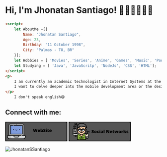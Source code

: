 # Hi, I'm Jhonatan Santiago! 🙋🏾‍♂️👨🏾‍💻

````html
<script>
    let AboutMe =[{
    	Name: "Jhonatan Santiago",
    	Age: 23,
    	Birthday: "11 October 1998",
    	City: "Palmas - TO, BR"   
	}];
	let Hobbies = [ 'Movies', 'Series', 'Anime', 'Games', 'Music', 'Podcast', 'Cinema', 'Eating', 'Pets'];	
	let Studying = [ 'Java', 'JavaScritp', 'NodeJs', 'CSS', 'HTML'];
</script>
<p>   
	I am currently an academic technologist in Internet Systems at the Federal Institute of Tocantins - Campus Palmas.
	I want to delve deeper into the mobile development area or the design area, UI/UX.
</p>
	I don't speak english😅
````


## Connect with me:
<p>
<a href="https://cliolink.com/jhonatan_ssantiagogithubio" target="blank"><img src="img/page.png" width=200/></a>
<a href="https://cliolink.com/jhonatan_ssantiago" target="blank"><img src="img/social.png" width=200/></a
</p>


<p align="left"> <img src="https://komarev.com/ghpvc/?username=JhonatanSSantiago&label=Profile%20views&color=0e75b6&style=flat" alt="JhonatanSSantiago" /> </p>

